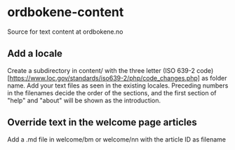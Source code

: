 # ordbokene-content
Source for text content at ordbokene.no

## Add a locale
Create a subdirectory in content/ with the three letter (ISO 639-2 code)[https://www.loc.gov/standards/iso639-2/php/code_changes.php] as folder name.
Add your text files as seen in the existing locales. Preceding numbers in the filenames decide the order of the sections, and the first section of "help" and "about" will be shown as the introduction.

## Override text in the welcome page articles
Add a .md file in welcome/bm or welcome/nn with the article ID as filename
